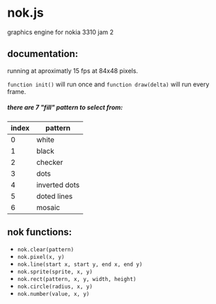 # nok.js
graphics engine for nokia 3310 jam 2

## documentation:
running at aproximatly 15 fps at 84x48 pixels.

`function init()` will run once and `function draw(delta)` will run every frame.

##### there are 7 "fill" pattern to select from:
|index| pattern|
|--|--|
|0|white|
|1|black|
|2|checker|
|3|dots|
|4|inverted dots|
|5|doted lines|
|6|mosaic|

## nok functions:
  * `nok.clear(pattern)`
  * `nok.pixel(x, y)`
  * `nok.line(start x, start y, end x, end y)`
  * `nok.sprite(sprite, x, y)`
  * `nok.rect(pattern, x, y, width, height)`
  * `nok.circle(radius, x, y)`
  * `nok.number(value, x, y)`
